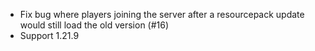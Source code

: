 - Fix bug where players joining the server after a resourcepack update would still load the old version (#16)
- Support 1.21.9
